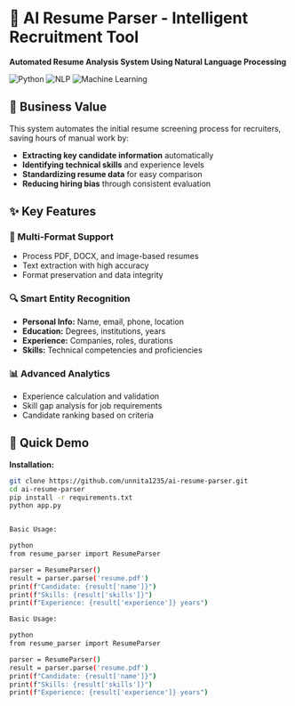 
# 🤖 AI Resume Parser - Intelligent Recruitment Tool

**Automated Resume Analysis System Using Natural Language Processing**

![Python](https://img.shields.io/badge/Python-3776AB?style=for-the-badge&logo=python&logoColor=white)
![NLP](https://img.shields.io/badge/NLP-Natural%20Language%20Processing-orange)
![Machine Learning](https://img.shields.io/badge/Machine%20Learning-FF6F00?style=for-the-badge)

## 🎯 Business Value

This system automates the initial resume screening process for recruiters, saving hours of manual work by:
- **Extracting key candidate information** automatically
- **Identifying technical skills** and experience levels
- **Standardizing resume data** for easy comparison
- **Reducing hiring bias** through consistent evaluation

## ✨ Key Features

### 📄 Multi-Format Support
- Process PDF, DOCX, and image-based resumes
- Text extraction with high accuracy
- Format preservation and data integrity

### 🔍 Smart Entity Recognition
- **Personal Info:** Name, email, phone, location
- **Education:** Degrees, institutions, years
- **Experience:** Companies, roles, durations
- **Skills:** Technical competencies and proficiencies

### 📊 Advanced Analytics
- Experience calculation and validation
- Skill gap analysis for job requirements
- Candidate ranking based on criteria

## 🚀 Quick Demo

**Installation:**
```bash
git clone https://github.com/unnita1235/ai-resume-parser.git
cd ai-resume-parser
pip install -r requirements.txt
python app.py


Basic Usage:

python
from resume_parser import ResumeParser

parser = ResumeParser()
result = parser.parse('resume.pdf')
print(f"Candidate: {result['name']}")
print(f"Skills: {result['skills']}")
print(f"Experience: {result['experience']} years")

Basic Usage:

python
from resume_parser import ResumeParser

parser = ResumeParser()
result = parser.parse('resume.pdf')
print(f"Candidate: {result['name']}")
print(f"Skills: {result['skills']}")
print(f"Experience: {result['experience']} years")
